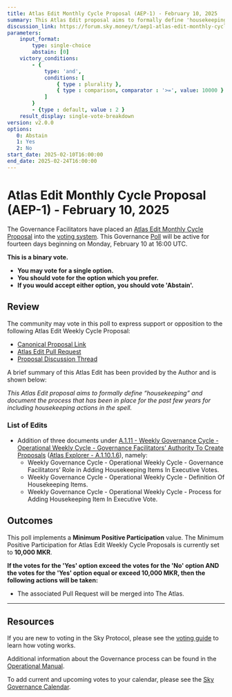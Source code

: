 ```yaml
---
title: Atlas Edit Monthly Cycle Proposal (AEP-1) - February 10, 2025
summary: This Atlas Edit proposal aims to formally define 'housekeeping' and document the process that has been in place for the past few years for including housekeeping actions in the spell.
discussion_link: https://forum.sky.money/t/aep1-atlas-edit-monthly-cycle-proposal-2025-01-29/25907
parameters:
    input_format:
        type: single-choice
        abstain: [0]
    victory_conditions:
        - {
            type: 'and',
            conditions: [
                { type : plurality },
                { type : comparison, comparator : '>=', value: 10000 }
            ]
        }
        - {type : default, value : 2 }
    result_display: single-vote-breakdown
version: v2.0.0
options:
   0: Abstain
   1: Yes
   2: No
start_date: 2025-02-10T16:00:00
end_date: 2025-02-24T16:00:00
---
```

# Atlas Edit Monthly Cycle Proposal (AEP-1) - February 10, 2025

The Governance Facilitators have placed an [Atlas Edit Monthly Cycle Proposal](https://sky-atlas.powerhouse.io/#A.1.10.2_Atlas_Edit_Monthly_Cycle-430185a5-fa5d-4664-89cf-21c9e6cfc109|0db3326e) into the [voting system](https://vote.makerdao.com/polling). This Governance [Poll](https://sky-atlas.powerhouse.io/#A.1.9.2_Atlas_Edit_Weekly_Cycle-4a8ad9ad-5c5d-4994-9b46-f04c0e61ce59%7C0db30308) will be active for fourteen days beginning on Monday, February 10 at 16:00 UTC.

**This is a binary vote.**

- **You may vote for a single option.**
- **You should vote for the option which you prefer.**
- **If you would accept either option, you should vote 'Abstain'.**

## Review

The community may vote in this poll to express support or opposition to the following Atlas Edit Weekly Cycle Proposal:

- [Canonical Proposal Link](https://github.com/makerdao/next-gen-atlas/blob/b3dfe8fac27d30cc5a6557691f9565092fff9ccf/Atlas%20Edit%20Proposals/AEP1%20-%20Atlas%20Edit%20Monthly%20Cycle%20Proposal%20-%202025-01-29.md)
- [Atlas Edit Pull Request](https://github.com/makerdao/next-gen-atlas/pull/59)
- [Proposal Discussion Thread](https://forum.sky.money/t/aep1-atlas-edit-monthly-cycle-proposal-2025-01-29/25907)

A brief summary of this Atlas Edit has been provided by the Author and is shown below:

*This Atlas Edit proposal aims to formally define “housekeeping” and document the process that has been in place for the past few years for including housekeeping actions in the spell.*

### List of Edits

- Addition of three documents under [A.1.11 - Weekly Governance Cycle - Operational Weekly Cycle - Governance Facilitators’ Authority To Create Proposals](https://github.com/makerdao/next-gen-atlas/blob/1c32644a66ba468821be94b30aa96b05537d507e/Sky%20Atlas/Sky%20Atlas.html#L4035) ([Atlas Explorer - A.1.10.1.6](https://sky-atlas.powerhouse.io/A.1.10.1.6_Governance_Facilitators%E2%80%99_Authority_To_Create_Proposals/fcd23442-3728-4dda-88d7-ea0124dcb3b5%7C0db303084211)), namely:
  - Weekly Governance Cycle - Operational Weekly Cycle - Governance Facilitators’ Role in Adding Housekeeping Items In Executive Votes.
  - Weekly Governance Cycle - Operational Weekly Cycle - Definition Of Housekeeping Items.
  - Weekly Governance Cycle - Operational Weekly Cycle - Process for Adding Housekeeping Item In Executive Vote.

## Outcomes

This poll implements a **Minimum Positive Participation** value. The Minimum Positive Participation for Atlas Edit Weekly Cycle Proposals is currently set to **10,000 MKR**.

**If the votes for the 'Yes' option exceed the votes for the 'No' option AND the votes for the 'Yes' option equal or exceed 10,000 MKR, then the following actions will be taken:**

- The associated Pull Request will be merged into The Atlas.

---

## Resources

If you are new to voting in the Sky Protocol, please see the [voting guide](https://manual.makerdao.com/governance/voting-in-makerdao/on-chain-governance) to learn how voting works.

Additional information about the Governance process can be found in the [Operational Manual](https://manual.makerdao.com).

To add current and upcoming votes to your calendar, please see the [Sky Governance Calendar](https://manual.makerdao.com/makerdao/calendars/governance-calendar).
